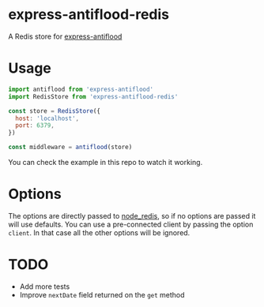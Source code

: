 # express-antiflood-redis
A Redis store for [express-antiflood](https://github.com/fcmatteo/express-antiflood)

# Usage
```javascript
import antiflood from 'express-antiflood'
import RedisStore from 'express-antiflood-redis'

const store = RedisStore({
  host: 'localhost',
  port: 6379,
})

const middleware = antiflood(store)
```
You can check the example in this repo to watch it working.

# Options
The options are directly passed to [node_redis](https://github.com/NodeRedis/node_redis), so if no options are passed it will use defaults.
You can use a pre-connected client by passing the option `client`. In that case all the other options will be ignored.

# TODO
* Add more tests
* Improve `nextDate` field returned on the `get` method
